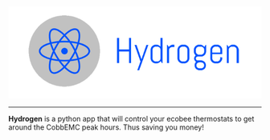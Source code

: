 <p align="center">
  <img src="hydrogen.png" />
</p>

-----------------

**Hydrogen** is a python app that will control your ecobee thermostats to get around the CobbEMC peak hours. Thus saving you money!
